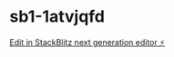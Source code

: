 # sb1-1atvjqfd

[Edit in StackBlitz next generation editor ⚡️](https://stackblitz.com/~/github.com/code-chm/sb1-1atvjqfd)
